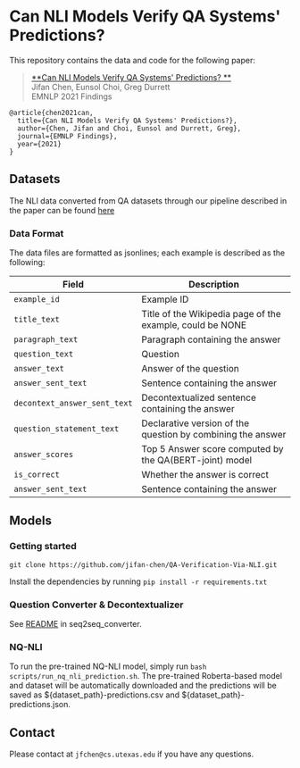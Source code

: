 # Can NLI Models Verify QA Systems' Predictions?

This repository contains the data and code for the following paper:

> [**Can NLI Models Verify QA Systems' Predictions?
**](https://arxiv.org/pdf/2104.08731.pdf)<br/>
> Jifan Chen, Eunsol Choi, Greg Durrett<br/>
> EMNLP 2021 Findings
```
@article{chen2021can,
  title={Can NLI Models Verify QA Systems' Predictions?},
  author={Chen, Jifan and Choi, Eunsol and Durrett, Greg},
  journal={EMNLP Findings},
  year={2021}
}
```

## Datasets
The NLI data converted from QA datasets through our pipeline described in the paper can be found [here](https://drive.google.com/drive/folders/1DW_HvIuUgPYgUJoIMsEOuO0N5uN9k8Hq?usp=sharing)
 
### Data Format
The data files are formatted as jsonlines; each example is described as the following: 

| Field                     | Description                                                                              |
|---------------------------|------------------------------------------------------------------------------------------|
| `example_id`                   | Example ID  |
| `title_text`                | Title of the Wikipedia page of the example, could be NONE    |
| `paragraph_text`             | Paragraph containing the answer |
| `question_text`                   | Question   |
| `answer_text`                  | Answer of the question   |
| `answer_sent_text`      | Sentence containing the answer       |
| `decontext_answer_sent_text`      | Decontextualized sentence containing the answer       |
| `question_statement_text`      | Declarative version of the question by combining the answer|
| `answer_scores`          | Top 5 Answer score computed by the QA(BERT-joint) model         |
| `is_correct`          | Whether the answer is correct |
| `answer_sent_text`      | Sentence containing the answer       |


## Models

### Getting started
`git clone https://github.com/jifan-chen/QA-Verification-Via-NLI.git`

Install the dependencies by running 
`pip install -r requirements.txt`

### Question Converter & Decontextualizer
See [README](https://github.com/jifan-chen/QA-Verification-Via-NLI/tree/master/seq2seq_converter) in seq2seq_converter.

### NQ-NLI
To run the pre-trained NQ-NLI model, simply run `bash scripts/run_nq_nli_prediction.sh`. The pre-trained Roberta-based model and dataset will be automatically downloaded and the predictions will be saved as ${dataset_path}-predictions.csv and ${dataset_path}-predictions.json.

## Contact 

Please contact at `jfchen@cs.utexas.edu` if you have any questions.
